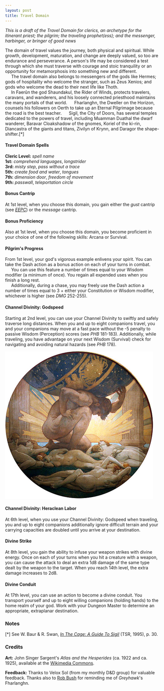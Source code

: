 ```yaml
---
layout: post
title: Travel Domain
---
```


*This is a draft of the Travel Domain for clerics, an archetype for the itinerant priest; the pilgrim; the traveling prophet(ess); and the messenger, harbinger, or bringer of good news*

The domain of travel values the journey, both physical and spiritual. While growth, development, maturation, and change are deeply valued, so too are endurance and perseverance. A person's life may be considered a test through which she must traverse with courage and stoic tranquility or an opportunity for metamorphosis into something new and different.  
&nbsp;&nbsp;&nbsp;&nbsp;&nbsp;The travel domain also belongs to messengers of the gods like Hermes; gods of hospitality who welcome the stranger, such as Zeus Xenios; and gods who welcome the dead to their next life like Thoth.  
&nbsp;&nbsp;&nbsp;&nbsp;&nbsp;In Faerûn the god Shaundakul, the Rider of Winds, protects travelers, caravans, and wanderers, and his loosely connected priesthood maintains the many portals of that world.
&nbsp;&nbsp;&nbsp;&nbsp;&nbsp;Fharlanghn, the Dweller on the Horizon, counsels his followers on Oerth to take up an Eternal Pilgrimage because the road is the best teacher.
&nbsp;&nbsp;&nbsp;&nbsp;&nbsp;Sigil, the City of Doors, has several temples dedicated to the powers of travel, including Muamman Duathal the dwarf wanderer, Baravar Cloakshadow of the gnomes, Koriel of the ki-rin, Diancastra of the giants and titans, Zivilyn of Krynn, and Daragor the shape-shifter.\[\*\]

#### Travel Domain Spells ####

**Cleric Level:** *spell name*  
**1st:** *comprehend languages*, *longstrider*  
**3rd:** *misty step*, *pass without a trace*  
**5th:** *create food and water*, *tongues*  
**7th:** *dimension door*, *freedom of movement*  
**9th:** *passwall*, *teleportation circle*  

#### Bonus Cantrip ####
At 1st level, when you choose this domain, you gain either the *gust* cantrip (see *[EEPC][1]*) or the *message* cantrip.

#### Bonus Proficiency ####
Also at 1st level, when you choose this domain, you become proficient in your choice of one of the following skills: Arcana or Survival.

#### Pilgrim's Progress ####
From 1st level, your god's vigorous example enlivens your spirit. You can take the Dash action as a bonus action on each of your turns in combat.  
&nbsp;&nbsp;&nbsp;&nbsp;&nbsp;You can use this feature a number of times equal to your Wisdom modifier (a minimum of once). You regain all expended uses when you finish a long rest.  
&nbsp;&nbsp;&nbsp;&nbsp;&nbsp;Additionally, during a chase, you may freely use the Dash action a number of times equal to 3 + either your Constitution or Wisdom modifier, whichever is higher (see *DMG* 252-255).    

#### Channel Divinity: Godspeed ####
Starting at 2nd level, you can use your Channel Divinity to swiftly and safely traverse long distances. When you and up to eight companions travel, you and your companions may move at a fast pace without the -5 penalty to passive Wisdom (Perception) scores (see *PHB* 181-183). Additionally, while traveling, you have advantage on your next Wisdom (Survival) check for navigating and avoiding natural hazards (see *PHB* 178).

![Heraclean Labor](/img/jss_heracles.png)  

#### Channel Divinity: Heraclean Labor ####
At 6th level, when you use your Channel Divinity: Godspeed when traveling, you and up to eight companions additionally ignore difficult terrain and your carrying capacities are doubled until you arrive at your destination.

#### Divine Strike ####
At 8th level, you gain the ability to infuse your weapon strikes with divine energy. Once on each of your turns when you hit a creature with a weapon, you can cause the attack to deal an extra 1d8 damage of the same type dealt by the weapon to the target. When you reach 14th level, the extra damage increases to 2d8.

#### Divine Conduit ####
At 17th level, you can use an action to become a divine conduit. You transport yourself and up to eight willing companions (holding hands) to the home realm of your god. Work with your Dungeon Master to determine an appropriate, extraplanar destination.

### Notes ###

\[\*\] See W. Baur & R. Swan, *[In The Cage: A Guide To Sigil][2]* (TSR, 1995), p. 30.  

### Credits ###

**Art:** John Singer Sargent's *Atlas and the Hesperides* (ca. 1922 and ca. 1925), available at the [Wikimedia Commons][3].  

**Feedback:** Thanks to Velox Sol (from my monthly D&D group) for valuable feedback. Thanks also to [Rob Bush][4] for reminding me of *Greyhawk*'s Fharlanghn.   

[1]:http://www.dmsguild.com/product/145542/Elemental-Evil-Players-Companion-5e
[2]:http://www.dmsguild.com/product/17274/In-the-Cage-A-Guide-to-Sigil-2e
[3]:https://commons.wikimedia.org/wiki/File:John_Singer_Sargent_-_Atlas_and_the_Hesperides,_1922-1925.jpg
[4]:https://plus.google.com/+RobBush
